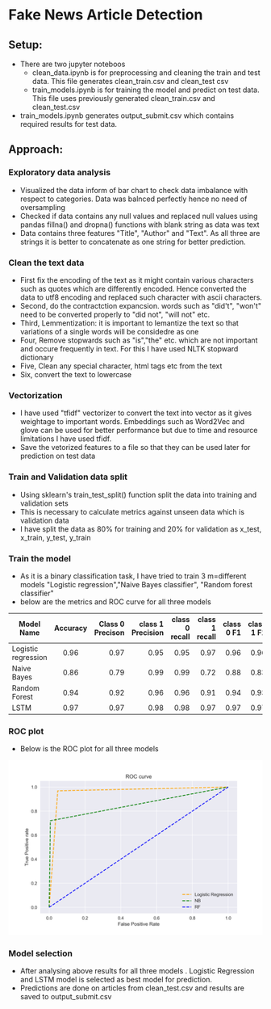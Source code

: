 # Fake News Article Detection

## Setup:
  * There are two jupyter noteboos
    - clean_data.ipynb is for preprocessing and cleaning the train and test data. This file generates clean_train.csv and clean_test csv
    - train_models.ipynb is for training the model and predict on test data. This file uses previously generated clean_train.csv and clean_test.csv
  * train_models.ipynb generates output_submit.csv which contains required results for test data.

## Approach:
### Exploratory data analysis
  - Visualized the data inform of bar chart to check data imbalance with respect to categories. Data was balnced perfectly hence no need of oversampling
  - Checked if data contains any null values and replaced null values using pandas fillna() and dropna() functions with blank string as data was text
  - Data contains three features "Title", "Author" and "Text". As all three are strings it is better to concatenate as one string for better prediction.
### Clean the text data
  - First fix the encoding of the text as it might contain various characters such as quotes which are differently encoded. Hence converted the data to utf8 encoding and replaced such character with ascii characters.
  - Second, do the contractction expancsion. words such as "did't", "won't" need to be converted properly to "did not", "will not" etc.
  - Third, Lemmentization: it is important to lemantize the text so that variations of a single words will be considedre as one
  - Four, Remove stopwards such as "is","the" etc. which are not important and occure frequently in text. For this I have used NLTK stopward dictionary
  - Five, Clean any special character, html tags etc from the text
  - Six, convert the text to lowercase
### Vectorization
  - I have used "tfidf" vectorizer to convert the text into vector as it gives weightage to important words. Embeddings such as Word2Vec and glove can be used for better performance but due to time and resource limitations I have used tfidf.
  - Save the vetorized features to a file so that they can be used later for prediction on test data
### Train and Validation data split
  - Using sklearn's train_test_split() function split the data into training and validation sets
  - This is necessary to calculate metrics against unseen data which is validation data
  - I have split the data as 80% for training and 20% for validation as x_test, x_train, y_test, y_train
### Train the model
  - As it is a binary classification task, I have tried to train 3 m=different models "Logistic regression","Naive Bayes classifier", "Random forest classifier"
  - below are the metrics and ROC curve for all three models
  
| Model Name        | Accuracy           | Class 0 Precison  | class 1 Precision | class 0 recall | class 1 recall | class 0 F1 | class 1 F1 |
| ------------- |:-------------:| -----:| ----: |----: | ----: | -----: | -----: |
| Logistic regression      | 0.96 |  0.97 | 0.95 | 0.95 | 0.97 | 0.96| 0.96 |
| Naive Bayes     | 0.86      |   0.79 | 0.99 | 0.99 | 0.72 | 0.88 | 0.83 |
| Random Forest | 0.94      |   0.92 | 0.96 | 0.96 | 0.91 | 0.94 |0.93 |
| LSTM |  0.97  | 0.97  | 0.98  | 0.98  | 0.97  | 0.97  | 0.97 |

### ROC plot
  - Below is the ROC plot for all three models
  

![alt text](https://github.com/sanket203/ML-repo/blob/main/ROC.png "Logo Title Text 1")

### Model selection
* After analysing above results for all three models . Logistic Regression and LSTM model is selected as best model for prediction.
* Predictions are done on articles from clean_test.csv and results are saved to output_submit.csv

